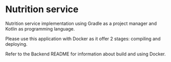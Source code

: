 # Nutrition service

Nutrition service implementation using Gradle as a project manager and Kotlin as programming language.

Please use this application with Docker as it offer 2 stages: compiling and deploying.

Refer to the Backend README for information about build and using Docker.